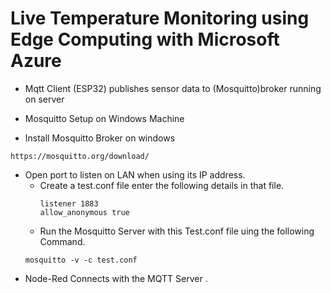 # Live Temperature Monitoring using Edge Computing with Microsoft Azure 

* Mqtt Client (ESP32) publishes sensor data to (Mosquitto)broker running on server 

* Mosquitto Setup on Windows Machine

* Install Mosquitto Broker on windows
```
https://mosquitto.org/download/
```
* Open port to listen on LAN when using its IP address.
    * Create a test.conf file enter the following details in that file.
      ```
      listener 1883
      allow_anonymous true
      ```
    * Run the Mosquitto Server with this Test.conf file uing the following Command.
    ```
    mosquitto -v -c test.conf
    ```
* Node-Red Connects with the MQTT Server . 

